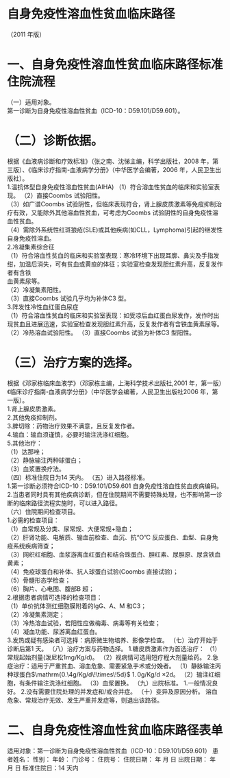 # 自身免疫性溶血性贫血临床路径  
（2011 年版）  
# 一、自身免疫性溶血性贫血临床路径标准住院流程  
（一）适用对象。  
第一诊断为自身免疫性溶血性贫血（ICD-10：D59.101/D59.601）。  
# （二）诊断依据。  
根据《血液病诊断和疗效标准》（张之南、沈悌主编，科学出版社，2008 年，第三版）、《临床诊疗指南-血液病学分册》（中华医学会编著，2006 年，人民卫生出版社）。  
1.温抗体型自身免疫性溶血性贫血(AIHA)  （1）符合溶血性贫血的临床和实验室表现。 （2）直接Coombs 试验阳性。  
（3）如广谱Coombs 试验阴性，但临床表现符合，肾上腺皮质激素等免疫抑制治疗有效，又能除外其他溶血性贫血，可考虑为Coombs 试验阴性的自身免疫性溶血性贫血。  
（4）需除外系统性红斑狼疮(SLE)或其他疾病(如CLL，Lymphoma)引起的继发性自身免疫性溶血。  
2.冷凝集素综合征  
（1）符合溶血性贫血的临床和实验室表现：寒冷环境下出现耳廓、鼻尖及手指发绀，加温后消失，可有贫血或黄疸的体征；实验室检查发现胆红素升高，反复发作者有含铁  
血黄素尿等。  
（2）冷凝集素阳性。  
（3）直接Coombs 试验几乎均为补体C3 型。  
3.阵发性冷性血红蛋白尿症  
（1）符合溶血性贫血的临床和实验室表现：如受凉后血红蛋白尿发作，发作时出现贫血且进展迅速，实验室检查发现胆红素升高，反复发作者有含铁血黄素尿等。  
（2）冷热溶血试验阳性。 （3）直接Coombs 试验为补体C3 型阳性。  
# （三）治疗方案的选择。  
根据《邓家栋临床血液学》（邓家栋主编，上海科学技术出版社,2001 年，第一版）《临床诊疗指南-血液病学分册》（中华医学会编著，人民卫生出版社2006 年，第一版）。  
1.肾上腺皮质激素。  
2.其他免疫抑制剂。  
3.脾切除：药物治疗效果不满意，且反复发作者。  
4.输血：输血须谨慎，必要时输注洗涤红细胞。  
5.其他治疗：  
（1）达那唑；  
（2）静脉输注丙种球蛋白；  
（3）血浆置换疗法。  
（四）标准住院日为14 天内。 （五）进入路径标准。  
1.第一诊断必须符合ICD-10：D59.101/D59.601 自身免疫性溶血性贫血疾病编码。  
2.当患者同时具有其他疾病诊断，但在住院期间不需要特殊处理，也不影响第一诊断的临床路径流程实施时，可以进入路径。  
（六）住院期间检查项目。  
1.必需的检查项目：  
（1）血常规及分类、尿常规、大便常规$+$隐血；  
（2）肝肾功能、电解质、输血前检查、血沉、抗“O”C 反应蛋白、血型、自身免疫系统疾病筛查；  
（3）网织红细胞、血浆游离血红蛋白和结合珠蛋白、胆红素、尿胆原、尿含铁血黄素；  
（4）免疫球蛋白和补体、抗人球蛋白试验(Coombs 直接试验)；  
（5）骨髓形态学检查；  
（6）胸片、心电图、腹部B 超；  
2.根据患者病情可选择的检查项目：  
（1）单价抗体测红细胞膜附着的IgG、A、M 和C3；  
（2）冷凝集素测定；  
（3）冷热溶血试验，若阳性应做梅毒、病毒等有关检查；  
（4）凝血功能、尿游离血红蛋白。  
3.发热或疑有感染者可选择：病原微生物培养、影像学检查。 （七）治疗开始于诊断后第1 天。 （八）治疗方案与药物选择。 1.糖皮质激素作为首选治疗： （1）常规起始剂量(泼尼松1mg/Kg/d)。 （2）视病情可选用短疗程大剂量给药。  2.急症治疗：适用于严重贫血、溶血危象、需要紧急手术或分娩者。 （1）静脉输注丙种球蛋白$\mathrm{0.\4g/Kg/d\!\times\!5d}$ $1.\,0\mathrm{g/Kg/d}$ $\times2\mathrm{d}$。 （2）输注红细胞，有条件输注洗涤红细胞。 （3）血浆置换。 （九）出院标准。 1.一般情况良好。 2.没有需要住院处理的并发症和/或合并症。 （十）变异及原因分析。 溶血危象、常规治疗无效、发生严重并发症等，则退出该路径。  
# 二、自身免疫性溶血性贫血临床路径表单  
适用对象：第一诊断为自身免疫性溶血性贫血（ICD-10：D59.101/D59.601） 患者姓名：   性别：     年龄：    门诊号：  住院号：         住院日期：     年   月   日   出院日期：     年   月   日 标准住院日：14 天内  
